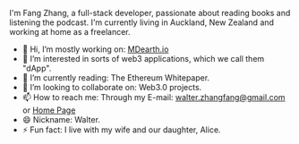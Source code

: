 I'm Fang Zhang, a full-stack developer, passionate about reading books and listening the podcast. I'm currently living in Auckland, New Zealand and working at home as a freelancer.

- 👋 Hi, I’m mostly working on: [MDearth.io](https://mdearth.io)
- 👀 I’m interested in sorts of web3 applications, which we call them "dApp".
- 🌱 I’m currently reading: The Ethereum Whitepaper.
- 💞️ I’m looking to collaborate on: Web3.0 projects.
- 📫 How to reach me: Through my E-mail: walter.zhangfang@gmail.com or [Home Page](https://fang-zhang.github.io/)
- 😄 Nickname: Walter.
- ⚡ Fun fact: I live with my wife and our daughter, Alice.


